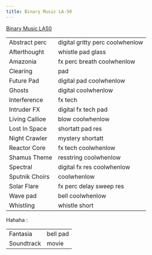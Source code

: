 ```yaml
---
title: Binary Music LA-50
---
```


[Binary Music LA50](http://fr.audiofanzine.com/synthe-virtuel-soustractif/binary-music/la-50/forums/t.562332,commentaires-sur-la-news-le-d-50-sample-pour-kontakt-et-live.html)

<table>
<tr><td>Abstract perc</td><td>digital gritty perc coolwhenlow</td></tr>
<tr><td>Afterthought</td><td>whistle pad glass</td></tr>
<tr><td>Amazonia</td><td>fx perc breath coolwhenlow</td></tr>
<tr><td>Clearing</td><td>pad</td></tr>
<tr><td>Future Pad</td><td>digital pad coolwhenlow</td></tr>
<tr><td>Ghosts</td><td>digital coolwhenlow</td></tr>
<tr><td>Interference</td><td>fx tech</td></tr>
<tr><td>Intruder FX</td><td>digital fx tech pad</td></tr>
<tr><td>Living Callioe</td><td>blow coolwhenlow</td></tr>
<tr><td>Lost In Space</td><td>shortatt pad res</td></tr>
<tr><td>Night Crawler</td><td>mystery shortatt</td></tr>
<tr><td>Reactor Core</td><td>fx tech coolwhenlow</td></tr>
<tr><td>Shamus Theme</td><td>resstring coolwhenlow</td></tr>
<tr><td>Spectral</td><td>digital fx res coolwhenlow</td></tr>
<tr><td>Sputnik Choirs</td><td>coolwhenlow</td></tr>
<tr><td>Solar Flare</td><td>fx perc delay sweep res</td></tr>
<tr><td>Wave pad</td><td>bell coolwhenlow</td></tr>
<tr><td>Whistling</td><td>whistle short</td></tr>
</table>

Hahaha :

<table>
<tr><td>Fantasia</td><td>bell pad</td></tr>
<tr><td>Soundtrack</td><td>movie</td></tr>
</table>